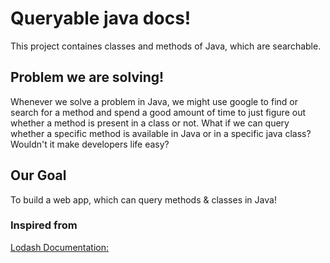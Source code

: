 # Queryable java docs!

This project containes classes and methods of Java, which are searchable.

## Problem we are solving!

Whenever we solve a problem in Java, we might use google to find or search for a method and spend a good amount of time to just figure out whether a method is present in a class or not. What if we can query whether a specific method is available in Java or in a specific java class? Wouldn't it make developers life easy?

## Our Goal

To build a web app, which can query methods & classes in Java!

### Inspired from

[Lodash Documentation: ](https://lodash.com/docs/4.17.15)
